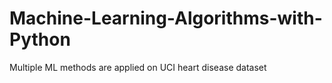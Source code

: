 # Machine-Learning-Algorithms-with-Python
Multiple ML methods are applied on UCI heart disease dataset
